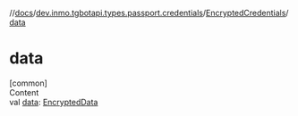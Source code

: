 //[docs](../../../index.md)/[dev.inmo.tgbotapi.types.passport.credentials](../index.md)/[EncryptedCredentials](index.md)/[data](data.md)



# data  
[common]  
Content  
val [data](data.md): [EncryptedData](../index.md#%5Bdev.inmo.tgbotapi.types.passport.credentials%2FEncryptedData%2F%2F%2FPointingToDeclaration%2F%5D%2FClasslikes%2F625018081)  



